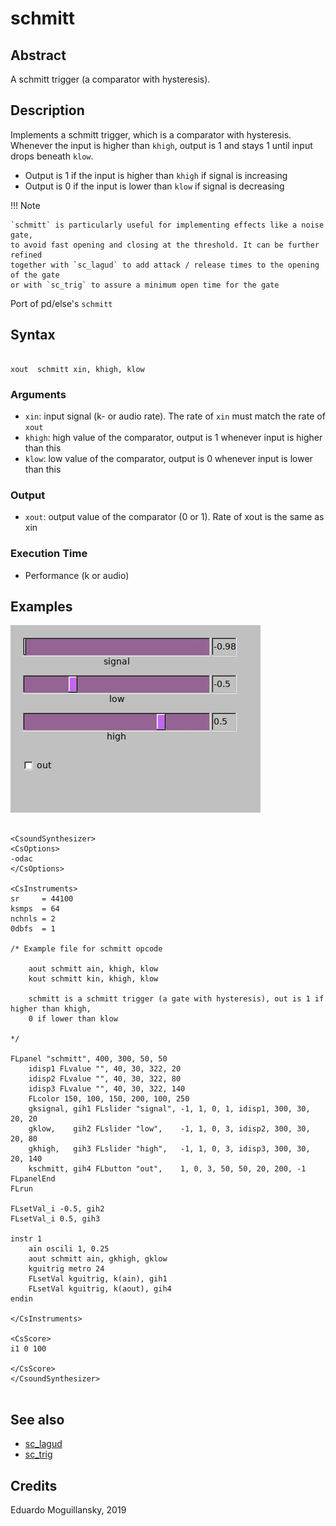 # schmitt

## Abstract

A schmitt trigger (a comparator with hysteresis). 


## Description

Implements a schmitt trigger, which is a comparator with hysteresis. Whenever the 
input is higher than `khigh`, output is 1 and stays 1 until input drops beneath
`klow`.

* Output is 1 if the input is higher than `khigh` if signal is increasing
* Output is 0 if the input is lower than `klow` if signal is decreasing

!!! Note 

    `schmitt` is particularly useful for implementing effects like a noise gate,
    to avoid fast opening and closing at the threshold. It can be further refined
    together with `sc_lagud` to add attack / release times to the opening of the gate
    or with `sc_trig` to assure a minimum open time for the gate

Port of pd/else's `schmitt`

## Syntax

```csound

xout  schmitt xin, khigh, klow

```
    
### Arguments

* `xin`: input signal (k- or audio rate). The rate of `xin` must match the rate of `xout`
* `khigh`: high value of the comparator, output is 1 whenever input is higher than this
* `klow`: low value of the comparator, output is 0 whenever input is lower than this

### Output

* `xout`: output value of the comparator (0 or 1). Rate of xout is the same as xin

### Execution Time

* Performance (k or audio)

## Examples

![](assets/schmitt.gif)

```csound 

<CsoundSynthesizer>
<CsOptions>
-odac           
</CsOptions>

<CsInstruments>
sr     = 44100
ksmps  = 64
nchnls = 2
0dbfs  = 1

/* Example file for schmitt opcode

	aout schmitt ain, khigh, klow
	kout schmitt kin, khigh, klow
	
	schmitt is a schmitt trigger (a gate with hysteresis), out is 1 if higher than khigh,
	0 if lower than klow

*/

FLpanel "schmitt", 400, 300, 50, 50
	idisp1 FLvalue "", 40, 30, 322, 20
	idisp2 FLvalue "", 40, 30, 322, 80
	idisp3 FLvalue "", 40, 30, 322, 140	
	FLcolor 150, 100, 150, 200, 100, 250
	gksignal, gih1 FLslider "signal", -1, 1, 0, 1, idisp1, 300, 30, 20, 20
	gklow,    gih2 FLslider "low",    -1, 1, 0, 3, idisp2, 300, 30, 20, 80
	gkhigh,   gih3 FLslider "high",   -1, 1, 0, 3, idisp3, 300, 30, 20, 140
	kschmitt, gih4 FLbutton "out",    1, 0, 3, 50, 50, 20, 200, -1
FLpanelEnd
FLrun

FLsetVal_i -0.5, gih2
FLsetVal_i 0.5, gih3

instr 1
	ain oscili 1, 0.25
	aout schmitt ain, gkhigh, gklow
	kguitrig metro 24
	FLsetVal kguitrig, k(ain), gih1
	FLsetVal kguitrig, k(aout), gih4	
endin

</CsInstruments>

<CsScore>
i1 0 100

</CsScore>
</CsoundSynthesizer>


```


## See also

* [sc_lagud](https://csound.com/docs/manual/sc_lagud.html)
* [sc_trig](https://csound.com/docs/manual/sc_trig.html)


## Credits

Eduardo Moguillansky, 2019
